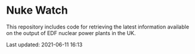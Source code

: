 # Nuke Watch

This repository includes code for retrieving the latest information available on the output of EDF nuclear power plants in the UK.

Last updated: 2021-06-11 16:13